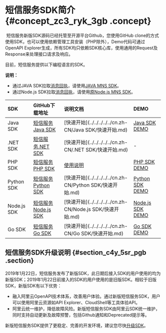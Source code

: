 # 短信服务SDK简介 {#concept_zc3_ryk_3gb .concept}

 短信服务新版SDK源码已经托管至开源平台Github，您使用GitHub clone的方式使用SDK，也可以使用依赖管理工具安装（PHP除外），Demo代码可通过OpenAPI Explorer生成，所有SDK均只依赖SDK核心库，使用通用的Request及Response来处理接口请求及响应。

目前，短信服务提供以下编程语言的SDK。

**说明：** 

-   通过JAVA SDK拉取[消息回执](../../../../../cn.zh-CN/API参考/回执消息/简介.md)，请使用[JAVA MNS SDK](http://ytx-sdk.oss-cn-shanghai.aliyuncs.com/dysms_mns_java_sdk.zip)。
-   通过Node.js SDK拉取[消息回执](../../../../../cn.zh-CN/API参考/回执消息/简介.md)，请使用[原Node.js MNS SDK](http://alicom-fc-media.cn-hangzhou.oss.aliyun-inc.com/aliyun-dysms-sdk-master-c1b216773b098058f1bed5d3be97bd1d50eca9f3.zip?Expires=1861500764&OSSAccessKeyId=bypFNbGJVk73PsLI&Signature=4FarzYNea0EUnvdrq5bQvfcT11M%3D)。

|SDK|GitHub下载地址|说明文档|DEMO|
|:--|:---------|:---|:---|
|Java SDK|[短信服务Java SDK](https://github.com/aliyun/aliyun-openapi-java-sdk/tree/master/aliyun-java-sdk-core)|[快速开始](../../../../../cn.zh-CN/Java SDK/快速开始.md)|[Java SDK DEMO](https://api.aliyun.com/#/?product=Dysmsapi&lang=JAVA)|
|.NET SDK|[短信服务.NET SDK](https://github.com/aliyun/aliyun-openapi-net-sdk/tree/master/aliyun-net-sdk-core)|[快速开始](../../../../../cn.zh-CN/.NET SDK/快速开始.md)|-|
|PHP SDK|[短信服务PHP SDK](https://github.com/aliyun/openapi-sdk-php-client)|[使用说明](https://github.com/aliyun/openapi-sdk-php-client/blob/master/README-CN.md)|[PHP SDK DEMO](https://api.aliyun.com/#/?product=Dysmsapi&lang=PHP)|
|Python SDK|[短信服务Python SDK](https://github.com/aliyun/aliyun-openapi-python-sdk/tree/master/aliyun-python-sdk-core)|[快速开始](../../../../../cn.zh-CN/Python SDK/快速开始.md)|[Python SDK DEMO](https://api.aliyun.com/#/?product=Dysmsapi&lang=PYTHON)|
|Node.js SDK|[短信服务Node.js SDK](https://www.npmjs.com/package/@alicloud/pop-core)|[快速开始](../../../../../cn.zh-CN/Node.js SDK/快速开始.md)|[Node.js SDK DEMO](https://api.aliyun.com/#/?product=Dysmsapi&lang=NODEJS)|
|Go SDK|[短信服务Go SDK](https://github.com/aliyun/alibaba-cloud-sdk-go/)|[快速开始](../../../../../cn.zh-CN/Go SDK/快速开始.md)|[Go SDK DEMO](https://api.aliyun.com/#/?product=Dysmsapi&lang=GO)|

## 短信服务SDK升级说明 {#section_c4y_5sr_pgb .section}

2019年1月22日，短信服务发布了新版SDK，此日期后接入SDK的用户使用的均为新版SDK；2019年1月22日前接入的SDK的用户使用的是旧版SDK。相较于旧版SDK，新版SDK有以下优势：

-   融入阿里云OpenAPI技术体系，改善用户体验。通过新版短信服务SDK，用户可以使用阿里云资源如API Explorer、CloudShell等工具体验API。
-   阿里云统一维护，降低故障风险。新版短信服务SDK由阿里云SDK统一维护，同时支持自动更新及故障预警，包括Github通知和Deprecated提示等。

新版短信服务SDK提供了更稳定、完善的开发环境，建议您尽快[升级SDK](cn.zh-CN/SDK参考（新版）/升级SDK.md)。

